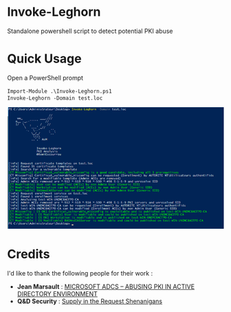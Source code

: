 # Invoke-Leghorn

Standalone powershell script to detect potential PKI abuse

# Quick Usage

Open a PowerShell prompt 
```
Import-Module .\Invoke-Leghorn.ps1
Invoke-Leghorn -Domain test.loc
```

![Screenshot](https://github.com/RemiEscourrou/Invoke-Leghorn/raw/master/example.png)

# Credits

I'd like to thank the following people for their work :
- **Jean Marsault** : [MICROSOFT ADCS – ABUSING PKI IN ACTIVE DIRECTORY ENVIRONMENT](https://www.riskinsight-wavestone.com/en/2021/06/microsoft-adcs-abusing-pki-in-active-directory-environment)
- **Q&D Security** : [Supply in the Request Shenanigans](https://blog.qdsecurity.se/2020/09/04/supply-in-the-request-shenanigans/)
